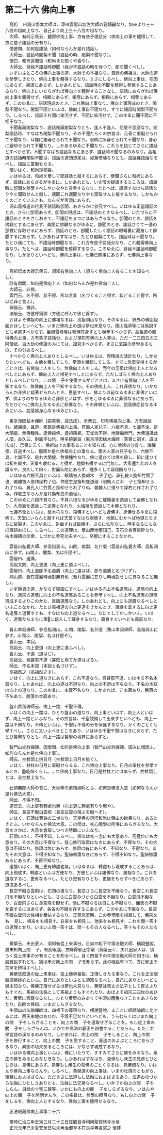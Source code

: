 # 第二十六 佛向上事
　高祖<img width="16" height="16" src="_cD_tjov.png" border="0">州洞山悟本大師は、潭州雲巖山無住大師の親嫡嗣なり。如來より三十八位の祖向上なり、自己より向上三十八位の祖なり。  
　大師、有時示衆云、體得佛向上事、方有些子語話分（佛向上の事を體得して、方に些子語話の分有り）。  
　僧便問、如何是語話（如何ならんか是れ語話）。  
　大師云、語話時闍梨不聞（語話の時、闍梨不聞なり）。  
　僧曰、和尚還聞否（和尚また聞くや否や）。  
　大師云、待我不語話時卽聞（我が不語話の時を待つて、卽ち聞くべし）。  
　いまいふところの佛向上事の道、大師その本祖なり。自餘の佛祖は、大師の道を參學しきたり、佛向上事を體得するなり。まさにしるべし、佛向上事は、在因にあらず、果滿にあらず。しかあれども、語話時の不聞を體得し參徹することあるなり。佛向上にいたらざれば佛向上を體得することなし、語話にあらざれば佛向上事を體得せず。相顯にあらず、相隱にあらず。相與にあらず、相奪にあらず。このゆゑに、語話現成のとき、これ佛向上事なり。佛向上事現成のとき、闍梨不聞なり。闍梨不聞といふは、佛向上事自不聞なり。すでに語話時闍梨不聞なり。しるべし、語話それ聞に染汚せず、不聞に染汚せず。このゆゑに聞不聞に不相干なり。  
　不聞裏藏闍梨なり、語話裡藏闍梨なりとも、逢人不逢人、恁麼不恁麼なり。闍梨語話時、すなはち闍梨不聞なり。その不聞たらくの宗旨は、舌骨に罣礙せられて不聞なり、耳裡に罣礙せられて不聞なり。眼睛に照穿せられて不聞なり、身心に塞却せられて不聞なり。しかあるゆゑに不聞なり。これらを拈じてさらに語話とすべからず。不聞すなはち語話なるにあらず、語話時不聞なるのみなり。高祖道の語話時闍梨不聞は、語話の道頭道尾は、如藤倚藤なりとも、語話纏語話なるべし、語話に罣礙せらる。  
　僧いはく、和尚還聞否。  
　いはゆるは、和尚を擧して聞語話と擬するにあらず、擧聞さらに和尚にあらず、語話にあらざるがゆゑに。しかあれども、いま僧の疑議するところは、語話時に卽聞を參學すべしやいなやと咨參するなり。たとへば、語話すなはち語話なりやと聞取せんと擬し、還聞これ還聞なりやと聞取せんと擬するなり。しかもかくのごとくいふとも、なんぢが舌頭にあらず。  
　洞山高祖道の待我不語話時卽聞、あきらかに參究すべし。いはゆる正當語話のとき、さらに卽聞あらず。卽聞の現成は、不語話のときなるべし。いたづらに不語話のときをさしおきて、不語話をまつにはあらざるなり。卽聞のとき、語話を傍觀とするにあらず、眞箇に傍觀なるがゆゑに。卽聞のとき、語話さりて一邊の那裡に存取せるにあらず、語話のとき、卽聞したしく語話の眼睛裏に藏身して霹靂するにあらず。しかあればすなはち、たとひ闍梨にても、語話時は不聞なり。たとひ我にても、不語話時卽聞なる、これ方有些子語話分なり、これ體得佛向上事なり。たとへば、語話時卽聞を體得するなり。このゆゑに、待我不語話時卽聞なり。しかありといへども、佛向上事は、七佛已前事にあらず、七佛向上事なり。  
  
　高祖悟本大師示衆云、須知有佛向上人（須らく佛向上人有ることを知るべし）。  
　時有僧問、如何是佛向上人（如何ならんか是れ佛向上人）。  
　大師云、非佛。  
　雲門云、名不得、状不得、所以言非（名づくること得ず、状どること得ず、所以に非と言ふ）。  
　保福云、佛非。  
　法眼云、方便呼爲佛（方便に呼んで佛と爲す）。  
　おほよそ佛祖の向上に佛祖なるは、高祖洞山なり。そのゆゑは、餘外の佛面祖面おほしといへども、いまだ佛向上の道は夢也未見なり。德山臨濟等には爲說すとも承當すべからず。巖頭雪峰等は粉碎其身すとも喫拳すべからず。高祖道の體得佛向上事、方有些子語話分、および須知有佛向上人等は、ただ一二三四五の三阿僧祇、百大劫の修證のみにては、證究すべからず。まさに玄路の參學あるもの、その分あるべし。  
　すべからく佛向上人ありとしるべし。いはゆるは、弄精魂の活計なり。しかありといへども、古佛を擧してしり、拳頭を擧起してしる。すでに恁麼見得するがごときは、有佛向上人をしり、無佛向上人をしる。而今の示衆は佛向上人となるべしとにあらず、佛向上人と相見すべしとにあらず。ただしばらく佛向上人ありとしるべしとなり。この關<img width="16" height="16" src="_ctI_7dm.png" border="0">子を使得するがごときは、まさに有佛向上人を不知するなり、無佛向上人を不知するなり。その佛向上人、これ非佛なり。いかならんか非佛と疑著せられんとき、思量すべし、佛より以前なるゆゑに非佛といはず、佛よりのちなるゆゑに非佛といはず、佛をこゆるゆゑに非佛なるにあらず。ただひとへに佛向上なるゆゑに非佛なり。その非佛といふは、脫落佛面目なるゆゑにいふ、脫落佛身心なるゆゑにいふ。  
  
　東京淨因枯木禪師［嗣芙蓉、諱法成］、示衆云、知有佛祖向上事、方有說話分。諸禪德、且道、那箇是佛祖向上事。有箇人家兒子、六根不具、七識不全、是大闡提、無佛種性。逢佛殺佛、逢祖殺祖。天堂收不得、地獄攝無門。大衆還識此人麼。良久曰、對面不仙陀、睡多饒寐語（東京淨因枯木禪師［芙蓉に嗣す、諱は法成］、示衆に云く、佛祖向上の事有ることを知らば、方に說話の分有り。諸禪德、且道すべし、那箇か是れ佛祖向上の事なる。箇の人家の兒子有り、六根不具、七識不全、是れ大闡提、無佛種性なり。佛に逢ひては佛を殺し、祖に逢ひては祖を殺す。天堂も收むること得ず、地獄も攝するに門無し。大衆還た此の人を識るや。良久して曰く、對面仙陀にあらず、睡多くして寐語饒なり）。  
　いはゆる六根不具といふは、眼睛被人換却木<img width="16" height="16" src="_cmTyQoG.png" border="0">子了也、鼻孔被人換却竹筒了也、髑髏被人借作屎杓了也、作麼生是換却底道理（眼睛人に木<img width="16" height="16" src="_cmTyQoG.png" border="0">子と換却せられ了りぬ、鼻孔人に竹筒と換却せられ了りぬ、髑髏人に借りて屎杓と作され了りぬ。作麼生ならんか是れ換却底の道理）。  
　このゆゑに六根不具なり。不具六根なるがゆゑに爐鞴裏を透過して金佛となれり、大海裏を透過して泥佛となれり、火焔裡を透過して木佛となれり。  
　七識不全といふは、破木杓なり。殺佛すといへども逢佛す。逢佛せるゆゑに殺佛す。天堂にいらんと擬すれば天堂すなはち崩壞す、地獄にむかへば地獄たちまちに破裂す。このゆゑに、對面すれば破顔す、さらに仙陀なし。睡多なるにもなほ寐語おほし。しるべし、この道理は、擧山匝地兩知己、玉石全身百雜碎なり。枯木禪師の示衆、しづかに參究功夫すべし、卒爾にすることなかれ。  
  
　雲居山弘覺大師、參高祖洞山。山問、闍梨、名什麼（雲居山弘覺大師、高祖洞山に參ず。山問ふ、闍梨、名は什麼ぞ）。  
　雲居曰、道膺。  
　高祖又問、向上更道（向上更に道ふべし）。  
　雲居曰、向上道卽不名道膺（向上に道はば、卽ち道膺と名づけず）。  
　洞山道、吾在雲巖時祗對無異也（吾れ雲巖に在りし時祗對せしに異なること無し）。  
　いま師資の道、かならず審細にすべし。いはゆる向上不名道膺は、道膺の向上なり。適來の道膺に向上の不名道膺あることを參學すべし。向上不名道膺の道理現成するよりこのかた、眞箇道膺なり。しかあれども、向上にも道膺なるべしといふことなかれ。たとひ高祖道の向上更道をきかんとき、領話を呈するに向上更名道膺と道著すとも、すなはち向上道なるべし。なにとしてかしかいふ。いはく、道膺たちまちに頂𩕳に跳入して藏身するなり。藏身すといへども露影なり。  
  
　曹山本寂禪師、參高祖洞山。山問、闍梨、名什麼（曹山本寂禪師、高祖洞山に參ず。山問ふ、闍梨、名は什麼ぞ）。  
　曹山云、本寂。  
　高祖云、向上更道（向上更に道ふべし）。  
　曹山云、不道（道はじ）。  
　高祖云、爲甚麼不道（甚麼と爲てか道はざる）。  
　師云、不名本寂（本寂と名づけず）。  
　高祖然之（高祖然之す）。  
　いはく、向上に道なきにあらず、これ不道なり。爲甚麼不道、いはゆる不名本寂なり。しかあれば、向上の道は不道なり、向上の不道は不名なり。不名の本寂は向上の道なり。このゆゑに、本寂不名なり。しかあれば、非本寂あり、脫落の不名あり、脫落の本寂あり。  
  
　盤山寶積禪師云、向上一路、千聖不傳。  
　いはくの向上一路は、ひとり盤山の道なり。向上事といはず、向上人といはず、向上一路といふなり。その宗旨は、千聖競頭して出來すといへども、向上一路は不傳なり。不傳といふは、千聖は不傳の分を保護するなり。かくのごとくも學すべし。さらに又いふべきところあり、いはゆる千聖千賢はなきにあらず、たとひ賢聖なりとも、向上一路は賢聖の境界にあらずと。  
  
　智門山光祚禪師、因僧問、如何是佛向上事（智門山光祚禪師、因みに僧問ふ、如何ならんか是れ佛向上事）。  
　師云、拄杖頭上挑日月（拄杖頭上日月を挑ぐ）。  
　いはく、拄杖の日月に罣礙せらるる、これ佛向上事なり。日月の罣杖を參學するとき、盡乾坤くらし。これ佛向上事なり。日月是拄杖とにはあらず、拄杖頭上とは、全拄杖上なり。  
  
　石頭無際大師の會に、天皇寺の道悟禪師とふ、如何是佛法大意（如何ならんか是れ佛法大意）。  
　師云、不得不知。  
　道悟云、向上更有轉處也無（向上更に轉處有りや無や）。  
　師云、長空不礙白雲飛（長空白雲の飛ぶを礙へず）。  
　いはく、石頭は曹谿の二世なり。天皇寺の道悟和尚は藥山の師弟なり。あるときとふ、いかならんか佛法大意。この問は、初心晩學の所堪にあらざるなり。大意をきかば、大意を會取しつべき時節にいふなり。  
　石頭いはく、不得不知。しるべし、佛法は初一念にも大意あり、究竟位にも大意あり。その大意は不得なり。發心修行取證はなきにあらず、不得なり。その大意は不知なり。修證は無にあらず、修證は有にあらず、不知なり、不得なり。またその大意は、不得不知なり。聖諦修證なきにあらず、不得不知なり。聖諦修證あるにあらず、不得不知なり。  
　道悟いはく、向上更有轉處也無。いはゆるは、轉處もし現成することあらば、向上現成す。轉處といふは方便なり、方便といふは諸佛なり、諸祖なり。これを道取するに、更有なるべし。たとひ更有なりとも、更無をもらすべきにあらず、道取あるべし。  
　長空不礙白雲飛は、石頭の道なり。長空さらに長空を不礙なり。長空これ長空飛を不礙なりといへども、さらに白雲みづから白雲を不礙なり。白雲飛不礙なり、白雲飛さらに長空飛を礙せず。他に不礙なるは自にも不礙なり、面面の不礙を要するにはあらず、各各の不礙を存するにあらず。このゆゑに不礙なり。長空不礙白雲飛の性相を擧拈するなり。正當恁麼時、この參學眼を揚眉して、佛來をも<img width="16" height="16" src="_ceY1t1_.png" border="0">見し、祖來をも相見す。自來をも相見し、他來をも相見す。これを問一答十の道理とせり。いまいふ問一答十は、問一もその人なるべし、答十もその人なるべし。  
  
　黄檗云、夫出家人、須知有從上來事分。且如四祖下牛頭法融大師、横說豎說、猶未知向上關<img width="16" height="16" src="_ctI_7dm.png" border="0">子。有此眼腦、方辨得邪正宗黨（黄檗云く、夫れ出家人は、須らく從上來事の分有ることを知るべし。且く四祖下の牛頭法融大師の如きは、横說豎說すれども、猶ほ未だ向上の關<img width="16" height="16" src="_ctI_7dm.png" border="0">子を知らず。此の眼腦有つて、方に邪正の宗黨を辨得すべし）。  
　黄檗恁麼道の從上來事は、從上佛佛祖祖、正傳しきたる事なり。これを正法眼藏涅槃妙心といふ。自己にありといふとも須知なるべし、自己にありといへども猶未知なり。佛佛正傳せざるは夢也未見なり。黄檗は百丈の法子として百丈よりもすぐれ、馬祖の法孫として馬祖よりもすぐれたり。おほよそ祖宗三四世のあひだ、黄檗に齊肩なるなし。ひとり黄檗のみありて牛頭の兩角なきことをあきらめたり。自餘の佛祖、いまだしらざるなり。  
　牛頭山の法融禪師は、四祖下の尊宿なり。横說豎說、まことに經師論師に比するには、西天東地のあひだ、不爲不足なりといへども、うらむらくはいまだ向上の關<img width="16" height="16" src="_ctI_7dm.png" border="0">子をしらざることを、向上の關<img width="16" height="16" src="_ctI_7dm.png" border="0">子を道取せざることを。もし從上來の關<img width="16" height="16" src="_ctI_7dm.png" border="0">子をしらざらんは、いかでか佛法の邪正を辨會することあらん。ただこれ學言語の漢なるのみなり。しかあれば、向上の關<img width="16" height="16" src="_ctI_7dm.png" border="0">子をしること、向上の關<img width="16" height="16" src="_ctI_7dm.png" border="0">子を修行すること、向上の關<img width="16" height="16" src="_ctI_7dm.png" border="0">子を證すること、庸流のおよぶところにあらざるなり。眞箇の功夫あるところには、かならず現成するなり。  
　いはゆる佛向上事といふは、佛にいたりて、すすみてさらに佛をみるなり。衆生の佛をみるにおなじきなり。しかあればすなはち、見佛もし衆生の見佛とひとしきは、見佛にあらず。見佛もし衆生の見佛のごとくなるは、見佛錯なり。いはんや佛向上事ならんや。しるべし、黄檗道の向上事は、いまの杜撰のともがら、領覽におよばざらん。ただまさに法道もし法融におよばざるあり、法道おのづから法融にひとしきありとも、法融に法兄弟なるべし。いかでか向上の關<img width="16" height="16" src="_ctI_7dm.png" border="0">子をしらん。自餘の十聖三賢等、いかにも向上の關<img width="16" height="16" src="_ctI_7dm.png" border="0">子をしらざるなり。いはんや向上の關<img width="16" height="16" src="_ctI_7dm.png" border="0">子を開閉せんや。この宗旨は、參學の眼目なり。もし向上の關<img width="16" height="16" src="_ctI_7dm.png" border="0">子をしるを、佛向上人とするなり、佛向上事を體得せるなり。  
  
　正法眼藏佛向上事第二十六  
  
　爾時仁治三年壬寅三月二十三日在觀音導利興聖寶林寺示衆  
　正元元年己未夏安居日以未再治御草本在永平寺書寫之 懷弉